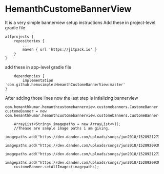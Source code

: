 # HemanthCustomeBannerView
 It is a very simple bannerview
 setup instructions
      Add these  in project-level gradle file 
      
 	allprojects {
		repositories {
			...
			maven { url 'https://jitpack.io' }
		}
	}
add these in app-level gradle file
	
        dependencies {
	        implementation 'com.github.hemusimple:HemanthCustomeBannerView:master'
	}

After adding those lines 
now the last step is intializing bannerview 

   
    com.hemanthkumar.hemanthcustomebannerview.customebanners.CustomeBanner customeBanner = new       com.hemanthkumar.hemanthcustomebannerview.customebanners.CustomeBanner(this);
        
        ArrayList<String> imagepaths = new ArrayList<>();
        //Thease are sample image paths i am giving.
        imagepaths.add("https://dev.danden.com/uploads/songs/jun2018/1528921273.jpg");
        imagepaths.add("https://dev.danden.com/uploads/songs/jun2018/1528920939.jpg");
        imagepaths.add("https://dev.danden.com/uploads/songs/jun2018/1528921273.jpg");
        imagepaths.add("https://dev.danden.com/uploads/songs/jun2018/1528920939.jpg");
        customeBanner.setAllImages(imagepaths); 